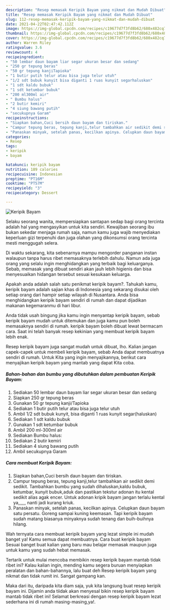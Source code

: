 ```yaml
---
description: "Resep memasak Keripik Bayam yang nikmat dan Mudah Dibuat"
title: "Resep memasak Keripik Bayam yang nikmat dan Mudah Dibuat"
slug: 112-resep-memasak-keripik-bayam-yang-nikmat-dan-mudah-dibuat
date: 2021-04-22T02:47:42.112Z
image: https://img-global.cpcdn.com/recipes/c19677d7f3fd8b62/680x482cq70/keripik-bayam-foto-resep-utama.jpg
thumbnail: https://img-global.cpcdn.com/recipes/c19677d7f3fd8b62/680x482cq70/keripik-bayam-foto-resep-utama.jpg
cover: https://img-global.cpcdn.com/recipes/c19677d7f3fd8b62/680x482cq70/keripik-bayam-foto-resep-utama.jpg
author: Warren Riley
ratingvalue: 3.6
reviewcount: 4
recipeingredient:
- "50 lembar daun bayam liar segar ukuran besar dan sedang"
- "250 gr tepung beras"
- "50 gr tepung kanjiTapioka"
- "1 butir putih telur atau bisa juga telur utuh"
- "1/2 sdt bubuk kunyit bisa diganti 1 ruas kunyit segarhaluskan"
- "1 sdt kaldu bubuk"
- "1 sdt ketumbar bubuk"
- "200 ml300ml air"
- " Bumbu halus"
- "2 butir kemiri"
- "4 siung bawang putih"
- "secukupnya Garam"
recipeinstructions:
- "Siapkan bahan,Cuci bersih daun bayam dan tiriskan."
- "Campur tepung beras, tepung kanji,telur tambahkan air sedikit demi sedikit. Tambahkan bumbu yang sudah dihaluskan,kaldu bubuk, ketumbar, kunyit bubuk,aduk dan pastikan tekstur adonan itu kental sedikit alias agak encer. Untuk adonan kripik bayam jangan terlalu kental ya,,,,,, nanti jadi kurang kriuk."
- "Panaskan minyak, setelah panas, kecilkan apinya. Celupkan daun bayam satu persatu. Goreng sampai kuning keemasan. Tapi keripik bayam sudah matang biasanya minyaknya sudah tenang dan buih-buihnya hilang."
categories:
- Resep
tags:
- keripik
- bayam

katakunci: keripik bayam 
nutrition: 189 calories
recipecuisine: Indonesian
preptime: "PT16M"
cooktime: "PT57M"
recipeyield: "3"
recipecategory: Dessert

---
```



![Keripik Bayam](https://img-global.cpcdn.com/recipes/c19677d7f3fd8b62/680x482cq70/keripik-bayam-foto-resep-utama.jpg)

Selaku seorang wanita, mempersiapkan santapan sedap bagi orang tercinta adalah hal yang mengasyikan untuk kita sendiri. Kewajiban seorang ibu bukan sekedar menjaga rumah saja, namun kamu juga wajib menyediakan keperluan gizi terpenuhi dan juga olahan yang dikonsumsi orang tercinta mesti menggugah selera.

Di waktu  sekarang, kita sebenarnya mampu mengorder panganan instan walaupun tanpa harus ribet memasaknya terlebih dahulu. Namun ada juga orang yang selalu ingin menghidangkan yang terbaik bagi keluarganya. Sebab, memasak yang dibuat sendiri akan jauh lebih higienis dan bisa menyesuaikan hidangan tersebut sesuai kesukaan keluarga. 



Apakah anda adalah salah satu penikmat keripik bayam?. Tahukah kamu, keripik bayam adalah sajian khas di Indonesia yang sekarang disukai oleh setiap orang dari hampir setiap wilayah di Nusantara. Anda bisa menghidangkan keripik bayam sendiri di rumah dan dapat dijadikan makanan kegemaranmu di hari libur.

Anda tidak usah bingung jika kamu ingin menyantap keripik bayam, sebab keripik bayam mudah untuk ditemukan dan juga kamu pun boleh memasaknya sendiri di rumah. keripik bayam boleh dibuat lewat bermacam cara. Saat ini telah banyak resep kekinian yang membuat keripik bayam lebih enak.

Resep keripik bayam juga sangat mudah untuk dibuat, lho. Kalian jangan capek-capek untuk membeli keripik bayam, sebab Anda dapat membuatnya sendiri di rumah. Untuk Kita yang ingin menyajikannya, berikut cara menyajikan keripik bayam yang mantab yang dapat Kita coba.

<!--inarticleads1-->

##### Bahan-bahan dan bumbu yang dibutuhkan dalam pembuatan Keripik Bayam:

1. Sediakan 50 lembar daun bayam liar segar ukuran besar dan sedang
1. Siapkan 250 gr tepung beras
1. Gunakan 50 gr tepung kanji/Tapioka
1. Sediakan 1 butir putih telur atau bisa juga telur utuh
1. Ambil 1/2 sdt bubuk kunyit, bisa diganti 1 ruas kunyit segar(haluskan)
1. Sediakan 1 sdt kaldu bubuk
1. Gunakan 1 sdt ketumbar bubuk
1. Ambil 200 ml-300ml air
1. Sediakan  Bumbu halus:
1. Sediakan 2 butir kemiri
1. Sediakan 4 siung bawang putih
1. Ambil secukupnya Garam




<!--inarticleads2-->

##### Cara membuat Keripik Bayam:

1. Siapkan bahan,Cuci bersih daun bayam dan tiriskan.
1. Campur tepung beras, tepung kanji,telur tambahkan air sedikit demi sedikit. Tambahkan bumbu yang sudah dihaluskan,kaldu bubuk, ketumbar, kunyit bubuk,aduk dan pastikan tekstur adonan itu kental sedikit alias agak encer. Untuk adonan kripik bayam jangan terlalu kental ya,,,,,, nanti jadi kurang kriuk.
1. Panaskan minyak, setelah panas, kecilkan apinya. Celupkan daun bayam satu persatu. Goreng sampai kuning keemasan. Tapi keripik bayam sudah matang biasanya minyaknya sudah tenang dan buih-buihnya hilang.




Wah ternyata cara membuat keripik bayam yang lezat simple ini mudah banget ya! Kamu semua dapat membuatnya. Cara buat keripik bayam Sesuai banget buat kalian yang baru mau belajar memasak maupun juga untuk kamu yang sudah hebat memasak.

Tertarik untuk mulai mencoba membikin resep keripik bayam mantab tidak ribet ini? Kalau kalian ingin, mending kamu segera buruan menyiapkan peralatan dan bahan-bahannya, lalu buat deh Resep keripik bayam yang nikmat dan tidak rumit ini. Sangat gampang kan. 

Maka dari itu, daripada kita diam saja, yuk kita langsung buat resep keripik bayam ini. Dijamin anda tiidak akan menyesal bikin resep keripik bayam mantab tidak ribet ini! Selamat berkreasi dengan resep keripik bayam lezat sederhana ini di rumah masing-masing,ya!.

